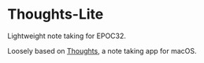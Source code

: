# Thoughts-Lite
Lightweight note taking for EPOC32.

Loosely based on [Thoughts](https://github.com/inseven/thoughts), a note taking app for macOS.
